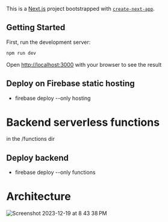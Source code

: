 This is a [Next.js](https://nextjs.org/) project bootstrapped with [`create-next-app`](https://github.com/vercel/next.js/tree/canary/packages/create-next-app).

## Getting Started

First, run the development server:

```bash
npm run dev
```

Open [http://localhost:3000](http://localhost:3000) with your browser to see the result

## Deploy on Firebase static hosting

- firebase deploy --only hosting

# Backend serverless functions

in the /functions dir

## Deploy backend

- firebase deploy --only functions

# Architecture

![Screenshot 2023-12-19 at 8 43 38 PM](https://github.com/ricardolx/slides-app/assets/37557051/c0c78c29-9821-4e65-8f1d-4c30c951cd84)
